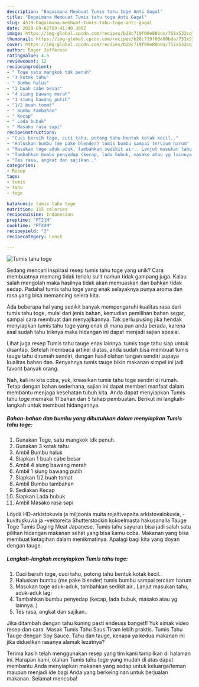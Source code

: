 ```yaml
---
description: "Bagaimana Membuat Tumis tahu toge Anti Gagal"
title: "Bagaimana Membuat Tumis tahu toge Anti Gagal"
slug: 4519-bagaimana-membuat-tumis-tahu-toge-anti-gagal
date: 2020-09-02T09:41:40.306Z
image: https://img-global.cpcdn.com/recipes/b28c719f00e80bda/751x532cq70/tumis-tahu-toge-foto-resep-utama.jpg
thumbnail: https://img-global.cpcdn.com/recipes/b28c719f00e80bda/751x532cq70/tumis-tahu-toge-foto-resep-utama.jpg
cover: https://img-global.cpcdn.com/recipes/b28c719f00e80bda/751x532cq70/tumis-tahu-toge-foto-resep-utama.jpg
author: Roger Jefferson
ratingvalue: 4.5
reviewcount: 12
recipeingredient:
- " Toge satu mangkok tdk penuh"
- "3 kotak tahu"
- " Bumbu halus"
- "1 buah cabe besar"
- "4 siung bawang merah"
- "1 siung bawang putih"
- "1/2 buah tomat"
- " Bumbu tambahan"
- " Kecap"
- " Lada bubuk"
- " Masako rasa sapi"
recipeinstructions:
- "Cuci bersih toge, cuci tahu, potong tahu bentuk kotak kecil.."
- "Haluskan bumbu (me pake blender) tumis bumbu sampai tercium harum"
- "Masukan toge aduk-aduk, tambahkan sedikit air.. Lanjut masukan tahu, aduk-aduk lagi"
- "Tambahkan bumbu penyedap (kecap, lada bubuk, masako atau yg lainnya..)"
- "Tes rasa, angkat dan sajikan.."
categories:
- Resep
tags:
- tumis
- tahu
- toge

katakunci: tumis tahu toge 
nutrition: 115 calories
recipecuisine: Indonesian
preptime: "PT21M"
cooktime: "PT44M"
recipeyield: "3"
recipecategory: Lunch

---
```



![Tumis tahu toge](https://img-global.cpcdn.com/recipes/b28c719f00e80bda/751x532cq70/tumis-tahu-toge-foto-resep-utama.jpg)

Sedang mencari inspirasi resep tumis tahu toge yang unik? Cara membuatnya memang tidak terlalu sulit namun tidak gampang juga. Kalau salah mengolah maka hasilnya tidak akan memuaskan dan bahkan tidak sedap. Padahal tumis tahu toge yang enak selayaknya punya aroma dan rasa yang bisa memancing selera kita.

Ada beberapa hal yang sedikit banyak mempengaruhi kualitas rasa dari tumis tahu toge, mulai dari jenis bahan, kemudian pemilihan bahan segar, sampai cara membuat dan menyajikannya. Tak perlu pusing jika hendak menyiapkan tumis tahu toge yang enak di mana pun anda berada, karena asal sudah tahu triknya maka hidangan ini dapat menjadi sajian spesial.

Lihat juga resep Tumis tahu tauge enak lainnya. tumis toge tahu siap untuk disantap. Setelah membaca artikel diatas, anda sudah bisa membuat tumis tauge tahu dirumah sendiri, dengan hasil olahan tangan sendiri supaya kualitas bahan dan. Renyahnya tumis tauge bikin makanan simpel ini jadi favorit banyak orang.


Nah, kali ini kita coba, yuk, kreasikan tumis tahu toge sendiri di rumah. Tetap dengan bahan sederhana, sajian ini dapat memberi manfaat dalam membantu menjaga kesehatan tubuh kita. Anda dapat menyiapkan Tumis tahu toge memakai 11 bahan dan 5 tahap pembuatan. Berikut ini langkah-langkah untuk membuat hidangannya.

<!--inarticleads1-->

##### Bahan-bahan dan bumbu yang dibutuhkan dalam menyiapkan Tumis tahu toge:

1. Gunakan  Toge, satu mangkok tdk penuh.
1. Gunakan 3 kotak tahu
1. Ambil  Bumbu halus
1. Siapkan 1 buah cabe besar
1. Ambil 4 siung bawang merah
1. Ambil 1 siung bawang putih
1. Siapkan 1/2 buah tomat
1. Ambil  Bumbu tambahan
1. Sediakan  Kecap
1. Siapkan  Lada bubuk
1. Ambil  Masako rasa sapi


Löydä HD-arkistokuvia ja miljoonia muita rojaltivapaita arkistovalokuvia, -kuvituskuvia ja -vektoreita Shutterstockin kokoelmasta hakusanalla Tauge Toge Tumis Daging Meat Japanese. Tumis tahu sayuran bisa jadi salah satu pilihan hidangan makanan sehat yang bisa kamu coba. Makanan yang bisa membuat ketagihan dalam menikmatinya. Apalagi bagi kita yang doyan dengan tauge. 

<!--inarticleads2-->

##### Langkah-langkah menyiapkan Tumis tahu toge:

1. Cuci bersih toge, cuci tahu, potong tahu bentuk kotak kecil..
1. Haluskan bumbu (me pake blender) tumis bumbu sampai tercium harum
1. Masukan toge aduk-aduk, tambahkan sedikit air.. Lanjut masukan tahu, aduk-aduk lagi
1. Tambahkan bumbu penyedap (kecap, lada bubuk, masako atau yg lainnya..)
1. Tes rasa, angkat dan sajikan..


Jika ditambah dengan tahu kuning pasti endeuss banget!! Yuk simak video resep dan cara. Masak Tumis Tahu Saus Tiram lebih praktis. Tumis Tahu Tauge dengan Soy Sauce. Tahu dan tauge, kenapa ya kedua makanan ini jika diduetkan rasanya alamak lezatnya? 

Terima kasih telah menggunakan resep yang tim kami tampilkan di halaman ini. Harapan kami, olahan Tumis tahu toge yang mudah di atas dapat membantu Anda menyiapkan makanan yang sedap untuk keluarga/teman maupun menjadi ide bagi Anda yang berkeinginan untuk berjualan makanan. Selamat mencoba!
